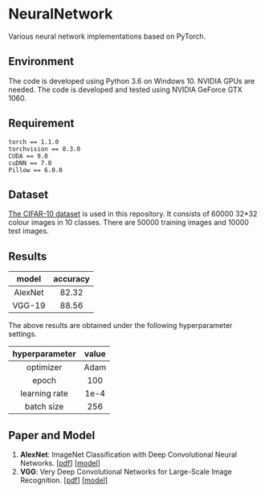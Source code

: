 # NeuralNetwork
Various neural network implementations based on PyTorch.
## Environment
The code is developed using Python 3.6 on Windows 10. NVIDIA GPUs are needed. The code is developed and tested using NVIDIA GeForce GTX 1060.
## Requirement
```
torch == 1.1.0
torchvision == 0.3.0
CUDA == 9.0
cuDNN == 7.0
Pillow == 6.0.0
```
## Dataset
[The CIFAR-10 dataset](http://www.cs.toronto.edu/~kriz/cifar.html) is used in this repository. It consists of 60000 32*32 colour images in 10 classes. There are 50000 training images and 10000 test images.
## Results
|model|accuracy|
|:---:|:---:|
|AlexNet|82.32|
|VGG-19|88.56|
The above results are obtained under the following hyperparameter settings.

|hyperparameter|value|
|:---:|:---:|
|optimizer|Adam|
|epoch|100|
|learning rate|1e-4|
|batch size|256|
## Paper and Model
1. **AlexNet**: ImageNet Classification with Deep Convolutional Neural Networks. [[pdf](http://papers.nips.cc/paper/4824-imagenet-classification-with-deep-convolutional-neural-networks.pdf)] [[model](https://drive.google.com/open?id=1rjmQa41kz4FIx1C-gQoXqA_AcWWFIh4U)]
2. **VGG**: Very Deep Convolutional Networks for Large-Scale Image Recognition. [[pdf](https://arxiv.org/pdf/1409.1556v6.pdf)] [[model](https://drive.google.com/open?id=1R3q5YlbXoPqKlU-SA6DhKWLMyM5mGgqB)]